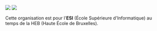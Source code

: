 ![](https://img.shields.io/badge/for_old-heb-6dc0d0?style=for-the-badge) ![](https://img.shields.io/badge/with_♥-red?style=for-the-badge)

Cette organisation est pour l'**ESI** (École Supérieure d'Informatique) au temps de la HEB (Haute École de Bruxelles). 
